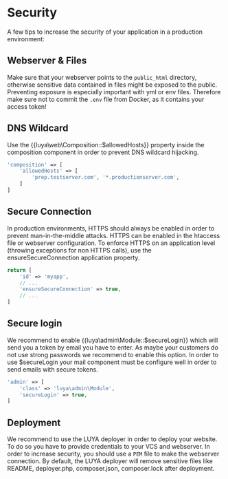 # Security

A few tips to increase the security of your application in a production environment:

## Webserver & Files

Make sure that your webserver points to the `public_html` directory, otherwise sensitive data contained in files might be exposed to the public. Preventing exposure is especially important with yml or env files. Therefore make sure not to commit the `.env` file from Docker, as it contains your access token!

## DNS Wildcard

Use the {{luya\web\Composition::$allowedHosts}} property inside the composition component in order to prevent DNS wildcard hijacking.

```php
'composition' => [
    'allowedHosts' => [
        'prep.testserver.com', '*.productionserver.com',
    ]
]
```

## Secure Connection

In production environments, HTTPS should always be enabled in order to prevent man-in-the-middle attacks. HTTPS can be enabled in the htaccess file or webserver configuration. To enforce HTTPS on an application level (throwing exceptions for non HTTPS calls), use the ensureSecureConnection application property.

```php
return [
    'id' => 'myapp',
    // ...
    'ensureSecureConnection' => true,
    // ...
]
```

## Secure login

We recommend to enable {{luya\admin\Module::$secureLogin}} which will send you a token by email you have to enter. As maybe your customers do not use strong passwords we recommend to enable this option. In order to use $secureLogin your mail component must be configure well in order to send emails with secure tokens.

```php
'admin' => [
    'class' => 'luya\admin\Module',
    'secureLogin' => true,
]
```

## Deployment

We recommend to use the LUYA deployer in order to deploy your website. To do so you have to provide credentials to your VCS and webserver. In order to increase security, you should use a `PEM` file to make the webserver connection. By default, the LUYA deployer will remove sensitive files like README, deployer.php, composer.json, composer.lock after deployment.
